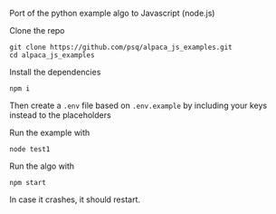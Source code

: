 Port of the python example algo to Javascript (node.js)

Clone the repo
```
git clone https://github.com/psq/alpaca_js_examples.git
cd alpaca_js_examples
```

Install the dependencies
```
npm i
```

Then create a `.env` file based on `.env.example` by including your keys instead to the placeholders

Run the example with
```
node test1
```

Run the algo with
```
npm start
```

In case it crashes, it should restart.
